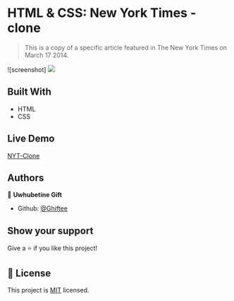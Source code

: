 # HTML & CSS: New York Times - clone

> This is a copy of a specific article featured in The New York Times on March 17 2014.

![screenshot] <img src="nyt.png">
## Built With

- HTML
- CSS

## Live Demo

[NYT-Clone](https://rawcdn.githack.com/Ghiftee/NY-Times/91f1ab46d531f3951806ba239bc2c3549a2404a4/index.html)

## Authors

👤 **Uwhubetine Gift**

- Github: [@Ghiftee](https://github.com/Ghiftee)

## Show your support

Give a ⭐️ if you like this project!

## 📝 License

This project is [MIT](lic.url) licensed.
